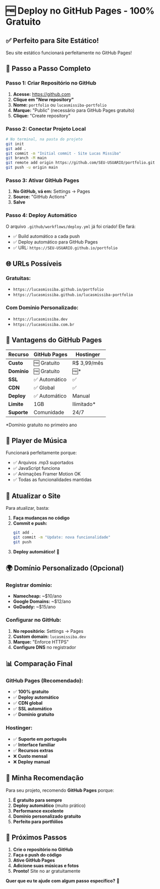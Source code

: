 # 🆓 Deploy no GitHub Pages - 100% Gratuito

## ✅ **Perfeito para Site Estático!**

Seu site estático funcionará perfeitamente no GitHub Pages!

## 🚀 **Passo a Passo Completo**

### **Passo 1: Criar Repositório no GitHub**

1. **Acesse:** https://github.com
2. **Clique em "New repository"**
3. **Nome:** `portfolio` ou `lucasmissiba-portfolio`
4. **Marque:** "Public" (necessário para GitHub Pages gratuito)
5. **Clique:** "Create repository"

### **Passo 2: Conectar Projeto Local**

```bash
# No terminal, na pasta do projeto
git init
git add .
git commit -m "Initial commit - Site Lucas Missiba"
git branch -M main
git remote add origin https://github.com/SEU-USUARIO/portfolio.git
git push -u origin main
```

### **Passo 3: Ativar GitHub Pages**

1. **No GitHub, vá em:** Settings → Pages
2. **Source:** "GitHub Actions"
3. **Salve**

### **Passo 4: Deploy Automático**

O arquivo `.github/workflows/deploy.yml` já foi criado! Ele fará:
- ✅ Build automático a cada push
- ✅ Deploy automático para GitHub Pages
- ✅ URL: `https://SEU-USUARIO.github.io/portfolio`

## 🌐 **URLs Possíveis**

### **Gratuitas:**
- `https://lucasmissiba.github.io/portfolio`
- `https://lucasmissiba.github.io/lucasmissiba-portfolio`

### **Com Domínio Personalizado:**
- `https://lucasmissiba.dev`
- `https://lucasmissiba.com.br`

## 🎯 **Vantagens do GitHub Pages**

| Recurso | GitHub Pages | Hostinger |
|---------|--------------|-----------|
| **Custo** | 🆓 Gratuito | R$ 3,99/mês |
| **Domínio** | 🆓 Gratuito | 🆓* |
| **SSL** | ✅ Automático | ✅ |
| **CDN** | ✅ Global | ✅ |
| **Deploy** | ✅ Automático | Manual |
| **Limite** | 1GB | Ilimitado* |
| **Suporte** | Comunidade | 24/7 |

*Domínio gratuito no primeiro ano

## 🎵 **Player de Música**

Funcionará perfeitamente porque:
- ✅ Arquivos .mp3 suportados
- ✅ JavaScript funciona
- ✅ Animações Framer Motion OK
- ✅ Todas as funcionalidades mantidas

## 🔄 **Atualizar o Site**

Para atualizar, basta:
1. **Faça mudanças no código**
2. **Commit e push:**
   ```bash
   git add .
   git commit -m "Update: nova funcionalidade"
   git push
   ```
3. **Deploy automático!** 🚀

## 🌍 **Domínio Personalizado (Opcional)**

### **Registrar domínio:**
- **Namecheap:** ~$10/ano
- **Google Domains:** ~$12/ano
- **GoDaddy:** ~$15/ano

### **Configurar no GitHub:**
1. **No repositório:** Settings → Pages
2. **Custom domain:** `lucasmissiba.dev`
3. **Marque:** "Enforce HTTPS"
4. **Configure DNS** no registrador

## 📊 **Comparação Final**

### **GitHub Pages (Recomendado):**
- ✅ **100% gratuito**
- ✅ **Deploy automático**
- ✅ **CDN global**
- ✅ **SSL automático**
- ✅ **Domínio gratuito**

### **Hostinger:**
- ✅ **Suporte em português**
- ✅ **Interface familiar**
- ✅ **Recursos extras**
- ❌ **Custo mensal**
- ❌ **Deploy manual**

## 🎯 **Minha Recomendação**

Para seu projeto, recomendo **GitHub Pages** porque:

1. **É gratuito para sempre**
2. **Deploy automático** (muito prático)
3. **Performance excelente**
4. **Domínio personalizado gratuito**
5. **Perfeito para portfólios**

## 🚀 **Próximos Passos**

1. **Crie o repositório no GitHub**
2. **Faça o push do código**
3. **Ative GitHub Pages**
4. **Adicione suas músicas e fotos**
5. **Pronto!** Site no ar gratuitamente

**Quer que eu te ajude com algum passo específico?** 🎉
